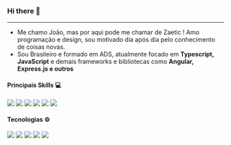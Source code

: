 ### Hi there 👋
<hr>

- Me chamo João, mas por aqui pode me chamar de Zaetic ! Amo programação e design, sou motivado dia após dia pelo conhecimento de coisas novas.
- Sou Brasileiro e formado em ADS, atualmente focado em **Typescript, JavaScript** e demais frameworks e bibliotecas como **Angular, Express.js e outros**

#### Principais Skills 💻

<a><img src="https://img.shields.io/badge/Typescript-typescript?logo=Typescript&logoColor=white&style=for-the-badge&color=blue"></a>
<a><img src="https://img.shields.io/badge/Javascript-Javascript?logo=Javascript&logoColor=white&style=for-the-badge&color=yellow"></a>
<a><img src="https://img.shields.io/badge/C_%23%20-C_%23%20?logo=C%20sharp&logoColor=white&style=for-the-badge&color=006600"></a>
<a><img src="https://img.shields.io/badge/Angular-Angular?logo=Angular&logoColor=white&style=for-the-badge&color=red"></a>
<a><img src="https://img.shields.io/badge/Html5-Html5?logo=Html5&logoColor=white&style=for-the-badge&color=orange"></a>
<a><img src="https://img.shields.io/badge/CSS3-CSS3?logo=CSS3&logoColor=white&style=for-the-badge&color=green"></a>

#### Tecnologias ⚙

<a><img src="https://img.shields.io/badge/Docker-Docker?logo=Docker&logoColor=white&style=for-the-badge&color=2496ed"></a>
<a><img src="https://img.shields.io/badge/Mongodb-Mongodb?logo=Mongodb&logoColor=white&style=for-the-badge&color=green"></a>
<a><img src="https://img.shields.io/badge/Redis-Redis?logo=Redis&logoColor=white&style=for-the-badge&color=ab2a23"></a>
<a><img src="https://img.shields.io/badge/Git-Git?logo=Git&logoColor=white&style=for-the-badge&color=grey"></a>
<a><img src="https://img.shields.io/badge/PostgreSQL-PostgreSQL?logo=PostgreSQL&logoColor=white&style=for-the-badge&color=64719c"></a>
